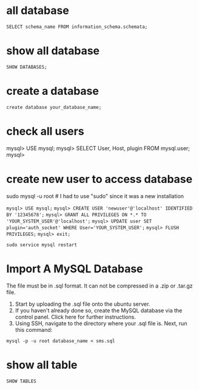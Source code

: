 # all database
``` SELECT schema_name FROM information_schema.schemata; ```

# show all database 
```SHOW DATABASES; ```
# create a database
``` create database your_database_name; ```
# check all users
mysql> USE mysql;
mysql> SELECT User, Host, plugin FROM mysql.user;
mysql>  
# create new user to access database
sudo mysql -u root # I had to use "sudo" since it was a new installation

``` mysql> USE mysql; ```
``` mysql> CREATE USER 'newuser'@'localhost' IDENTIFIED BY '12345678'; ```
``` mysql> GRANT ALL PRIVILEGES ON *.* TO 'YOUR_SYSTEM_USER'@'localhost'; ```
``` mysql> UPDATE user SET plugin='auth_socket' WHERE User='YOUR_SYSTEM_USER'; ``` 
``` mysql> FLUSH PRIVILEGES; ```
``` mysql> exit; ```

``` sudo service mysql restart ```
# Import A MySQL Database
The file must be in .sql format. It can not be compressed in a .zip or .tar.gz file.

1. Start by uploading the .sql file onto the ubuntu server.
2. If you haven't already done so, create the MySQL database via the control panel. Click here for further instructions.
3. Using SSH, navigate to the directory where your .sql file is.
Next, run this command:

``` mysql -p -u root database_name < sms.sql ```

# show all table 
``` SHOW TABLES ```